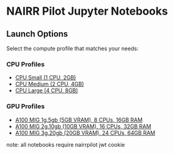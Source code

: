 # NAIRR Pilot Jupyter Notebooks

## Launch Options

Select the compute profile that matches your needs:

### CPU Profiles
- [CPU Small (1 CPU, 2GB)](https://binderhub.nairrpilot.org/v2/gh/dbenham/jupyter-load-test/HEAD?profile=cpu-small)
- [CPU Medium (2 CPU, 4GB)](https://binderhub.nairrpilot.org/v2/gh/dbenham/jupyter-load-test/HEAD?profile=cpu-medium)
- [CPU Large (4 CPU, 8GB)](https://binderhub.nairrpilot.org/v2/gh/dbenham/jupyter-load-test/HEAD?profile=cpu-large)

### GPU Profiles
- [A100 MIG 1g.5gb (5GB VRAM), 8 CPUs, 16GB RAM](https://binderhub.nairrpilot.org/v2/gh/dbenham/jupyter-load-test/HEAD?profile=gpu-small)
- [A100 MIG 2g.10gb (10GB VRAM), 16 CPUs, 32GB RAM](https://binderhub.nairrpilot.org/v2/gh/dbenham/jupyter-load-test/HEAD?profile=gpu-medium)
- [A100 MIG 3g.20gb (20GB VRAM), 24 CPUs, 64GB RAM](https://binderhub.nairrpilot.org/v2/gh/dbenham/jupyter-load-test/HEAD?profile=gpu-large)


note: all notebooks require nairrpilot jwt cookie
